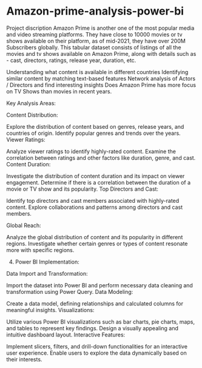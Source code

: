 # Amazon-prime-analysis-power-bi

Project discription
Amazon Prime is another one of the most popular media and video streaming platforms. They have close to 10000 movies or tv shows available on their platform, as of mid-2021, they have over 200M Subscribers globally. This tabular dataset consists of listings of all the movies and tv shows available on Amazon Prime, along with details such as - cast, directors, ratings, release year, duration, etc.


Understanding what content is available in different countries
Identifying similar content by matching text-based features
Network analysis of Actors / Directors and find interesting insights
Does Amazon Prime has more focus on TV Shows than movies in recent years.


Key Analysis Areas:

Content Distribution:

Explore the distribution of content based on genres, release years, and countries of origin.
Identify popular genres and trends over the years.
Viewer Ratings:

Analyze viewer ratings to identify highly-rated content.
Examine the correlation between ratings and other factors like duration, genre, and cast.
Content Duration:

Investigate the distribution of content duration and its impact on viewer engagement.
Determine if there is a correlation between the duration of a movie or TV show and its popularity.
Top Directors and Cast:

Identify top directors and cast members associated with highly-rated content.
Explore collaborations and patterns among directors and cast members.

Global Reach:

Analyze the global distribution of content and its popularity in different regions.
Investigate whether certain genres or types of content resonate more with specific regions.

4. Power BI Implementation:

Data Import and Transformation:

Import the dataset into Power BI and perform necessary data cleaning and transformation using Power Query.
Data Modeling:

Create a data model, defining relationships and calculated columns for meaningful insights.
Visualizations:

Utilize various Power BI visualizations such as bar charts, pie charts, maps, and tables to represent key findings.
Design a visually appealing and intuitive dashboard layout.
Interactive Features:

Implement slicers, filters, and drill-down functionalities for an interactive user experience.
Enable users to explore the data dynamically based on their interests.

